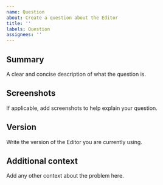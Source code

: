 ```yaml
---
name: Question
about: Create a question about the Editor
title: ''
labels: Question
assignees: ''
---
```


<!--
  To make it easier for us to help you, please include as much useful information as possible.

  Useful Links:
  - tutorial: https://github.com/nhn/tui.editor/tree/main/docs
  - API/Example: https://nhn.github.io/tui.editor/latest/

  Before opening a new issue, please search existing issues https://github.com/nhn/tui.editor/issues
-->

## Summary
A clear and concise description of what the question is.

## Screenshots
If applicable, add screenshots to help explain your question.

## Version
Write the version of the Editor you are currently using.

## Additional context
Add any other context about the problem here.
